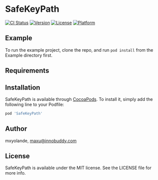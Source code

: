 # SafeKeyPath

[![CI Status](http://img.shields.io/travis/mxyolande/SafeKeyPath.svg?style=flat)](https://travis-ci.org/mxyolande/SafeKeyPath)
[![Version](https://img.shields.io/cocoapods/v/SafeKeyPath.svg?style=flat)](http://cocoapods.org/pods/SafeKeyPath)
[![License](https://img.shields.io/cocoapods/l/SafeKeyPath.svg?style=flat)](http://cocoapods.org/pods/SafeKeyPath)
[![Platform](https://img.shields.io/cocoapods/p/SafeKeyPath.svg?style=flat)](http://cocoapods.org/pods/SafeKeyPath)

## Example

To run the example project, clone the repo, and run `pod install` from the Example directory first.

## Requirements

## Installation

SafeKeyPath is available through [CocoaPods](http://cocoapods.org). To install
it, simply add the following line to your Podfile:

```ruby
pod 'SafeKeyPath'
```

## Author

mxyolande, maxu@innobuddy.com

## License

SafeKeyPath is available under the MIT license. See the LICENSE file for more info.
